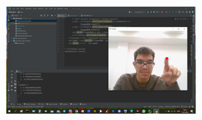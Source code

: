 


![s](images/1st_day.jpg "14.01.2023 - /Взят код из кенваса, который поможет мне разобраться и в дальнейшем разобраться с определением положений рук(камень, ножницы, бумага)")